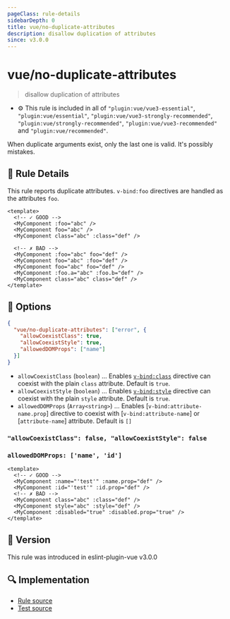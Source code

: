 ```yaml
---
pageClass: rule-details
sidebarDepth: 0
title: vue/no-duplicate-attributes
description: disallow duplication of attributes
since: v3.0.0
---
```

# vue/no-duplicate-attributes

> disallow duplication of attributes

- :gear: This rule is included in all of `"plugin:vue/vue3-essential"`, `"plugin:vue/essential"`, `"plugin:vue/vue3-strongly-recommended"`, `"plugin:vue/strongly-recommended"`, `"plugin:vue/vue3-recommended"` and `"plugin:vue/recommended"`.

When duplicate arguments exist, only the last one is valid.
It's possibly mistakes.

## :book: Rule Details

This rule reports duplicate attributes.
`v-bind:foo` directives are handled as the attributes `foo`.

<eslint-code-block :rules="{'vue/no-duplicate-attributes': ['error']}">

```vue
<template>
  <!-- ✓ GOOD -->
  <MyComponent :foo="abc" />
  <MyComponent foo="abc" />
  <MyComponent class="abc" :class="def" />

  <!-- ✗ BAD -->
  <MyComponent :foo="abc" foo="def" />
  <MyComponent foo="abc" :foo="def" />
  <MyComponent foo="abc" foo="def" />
  <MyComponent :foo.a="abc" :foo.b="def" />
  <MyComponent class="abc" class="def" />
</template>
```

</eslint-code-block>

## :wrench: Options

```json
{
  "vue/no-duplicate-attributes": ["error", {
    "allowCoexistClass": true,
    "allowCoexistStyle": true,
    "allowedDOMProps": ["name"]
  }]
}
```

- `allowCoexistClass` (`boolean`) ... Enables [`v-bind:class`] directive can coexist with the plain `class` attribute. Default is `true`.
- `allowCoexistStyle` (`boolean`) ... Enables [`v-bind:style`] directive can coexist with the plain `style` attribute. Default is `true`.
- `allowedDOMProps` (`Array<string>`) ... Enables [`v-bind:attribute-name.prop`] directive to coexist with  [`v-bind:attribute-name`] or [`attribute-name`] attribute. Default is `[]`

[`v-bind:class`]: https://v3.vuejs.org/guide/class-and-style.html
[`v-bind:style`]: https://v3.vuejs.org/guide/class-and-style.html
[`v-bind:prop`]: https://vuejs.org/api/built-in-directives.html#v-bind

### `"allowCoexistClass": false, "allowCoexistStyle": false`

<eslint-code-block :rules="{'vue/no-duplicate-attributes': ['error', {allowCoexistClass: false, allowCoexistStyle: false}]}">

### `allowedDOMProps: ['name', 'id']`

```vue
<template>
  <!-- ✓ GOOD -->
  <MyComponent :name="'test'" :name.prop="def" />
  <MyComponent :id="'test'" :id.prop="def" />
  <!-- ✗ BAD -->
  <MyComponent class="abc" :class="def" />
  <MyComponent style="abc" :style="def" />
  <MyComponent :disabled="true" :disabled.prop="true" />
</template>

```

</eslint-code-block>

## :rocket: Version

This rule was introduced in eslint-plugin-vue v3.0.0

## :mag: Implementation

- [Rule source](https://github.com/vuejs/eslint-plugin-vue/blob/master/lib/rules/no-duplicate-attributes.js)
- [Test source](https://github.com/vuejs/eslint-plugin-vue/blob/master/tests/lib/rules/no-duplicate-attributes.js)
